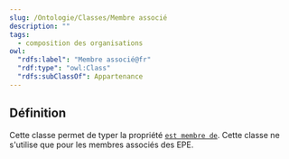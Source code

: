 ```yaml
---
slug: /Ontologie/Classes/Membre associé
description: ""
tags:
  - composition des organisations
owl:
  "rdfs:label": "Membre associé@fr"
  "rdf:type": "owl:Class"
  "rdfs:subClassOf": Appartenance
---
```


<OntologyTable frontMatter={frontMatter}/>

## Définition

Cette classe permet de typer la propriété [`est membre de`](/Ontologie/Propri%C3%A9t%C3%A9s/est%20membre%20de). Cette classe ne s'utilise que pour les membres associés des EPE.
